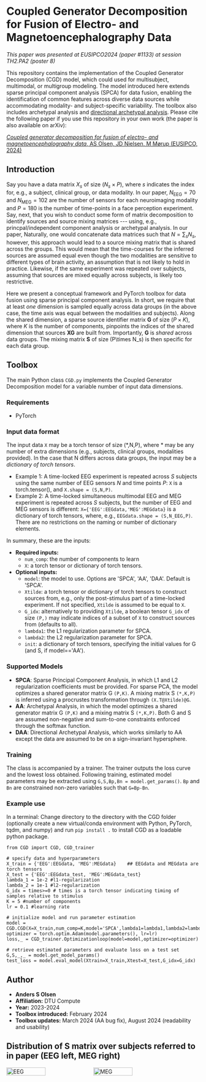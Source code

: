 # Coupled Generator Decomposition for Fusion of Electro- and Magnetoencephalography Data

*This paper was presented at EUSIPCO2024 (paper #1133) at session TH2.PA2 (poster 8)*

This repository contains the implementation of the Coupled Generator Decomposition (CGD) model, which could used for multisubject, multimodal, or multigroup modeling. The model introduced here extends sparse principal component analysis (SPCA) for data fusion, enabling the identification of common features across diverse data sources while accommodating modality- and subject-specific variability. The toolbox also includes archetypal analysis and [directional archetypal analysis](https://www.frontiersin.org/journals/neuroscience/articles/10.3389/fnins.2022.911034/full). Please cite the following paper if you use this repository in your own work (the paper is also available on arXiv):

[_Coupled generator decomposition for fusion of electro- and magnetoencephalography data_, AS Olsen, JD Nielsen, M Mørup (EUSIPCO, 2024)](https://ieeexplore.ieee.org/document/10715032)

## Introduction

Say you have a data matrix $X_s$ of size $(N_s\times P)$, where $s$ indicates the index for, e.g., a subject, clinical group, or data modality. In our paper, $N_{\textrm{EEG}}=70$ and $N_{\textrm{MEG}}=102$ are the number of sensors for each neuroimaging modality and $P=180$ is the number of time-points in a face perception experiment. Say, next, that you wish to conduct some form of matrix decomposition to identify sources and source mixing matrices --- using, e.g., princpal/independent component analysis or archetypal analysis. In our paper, Naturally, one would concatenate data matrices such that $N=\sum_s N_s$, however, this approach would lead to a source mixing matrix that is shared across the groups. This would mean that the time-courses for the inferred sources are assumed equal even though the two modalities are sensitive to different types of brain activity, an assumption that is not likely to hold in practice. Likewise, if the same experiment was repeated over subjects, assuming that sources are mixed equally across subjects, is likely too restrictive. 

Here we present a conceptual framework and PyTorch toolbox for data fusion using sparse principal component analysis. In short, we require that at least *one* dimension is sampled equally across data groups (in the above case, the time axis was equal between the modalities and subjects). Along the shared dimension, a sparse source identifier matrix $\mathbf{G}$ of size $(P\times K)$, where $K$ is the number of components, pinpoints the indices of the shared dimension that sources $\mathbf{XG}$ are built from. Importantly, $\mathbf{G}$ is *shared* across data groups. The mixing matrix $\mathbf{S}$ of size (P\times N_s) is then specific for each data group. 

## Toolbox

The main Python class `CGD.py` implements the Coupled Generator Decomposition model for a variable number of input data dimensions. 

### Requirements
- PyTorch

### Input data format

The input data `X` may be a torch tensor of size (*,N,P), where * may be any number of extra dimensions (e.g., subjects, clinical groups, modalities provided). In the case that N differs across data groups, the input may be a *dictionary of torch tensors*.

- Example 1: A time-locked EEG experiment is repeated across $S$ subjects using the same number of EEG sensors $N$ and time points $P$: `X` is a torch.tensor(), and `X.shape = (S,N,P)`.
- Example 2: A time-locked simultaneous multimodal EEG and MEG experiment is repeated across $S$ subjects, but the number of EEG and MEG sensors is different: `X={'EEG':EEGdata,'MEG':MEGdata}` is a dictionary of torch tensors, where, e.g., `EEGdata.shape = (S,N_EEG,P)`. There are no restrictions on the naming or number of dictionary elements.

In summary, these are the inputs:
- **Required inputs:**
    - `num_comp`: the number of components to learn
    - `X`: a torch tensor or dictionary of torch tensors.
- **Optional inputs:**
    - `model`: the model to use. Options are 'SPCA', 'AA', 'DAA'. Default is 'SPCA'.
    - `Xtilde`: a torch tensor or dictionary of torch tensors to construct sources from, e.g., only the post-stimulus part of a time-locked experiment. If not specified, `Xtilde` is assumed to be equal to `X`.
    - `G_idx`: alternatively to providing `Xtilde`, a boolean tensor `G_idx` of size `(P,)` may indicate indices of a subset of `X` to construct sources from (defaults to all).
    - `lambda1`: the L1 regularization parameter for SPCA.
    - `lambda2`: the L2 regularization parameter for SPCA.
    - `init`: a dictionary of torch tensors, specifying the initial values for G (and S, if model=='AA').

### Supported Models

- **SPCA**: Sparse Principal Component Analysis, in which L1 and L2 regularization coefficients must be provided. For sparse PCA, the model optimizes a shared generator matrix G `(P,K)`. A mixing matrix S `(*,K,P)` is inferred using a procrustes transformation through `(X.T@Xtilde)@G`.
- **AA**: Archetypal Analysis, in which the model optimizes a shared generator matrix G `(P,K)` and a mixing matrix S `(*,K,P)`. Both G and S are assumed non-negative and sum-to-one constraints enforced through the softmax function. 
- **DAA**: Directional Archetypal Analysis, which works similarly to AA except the data are assumed to be on a sign-invariant hypersphere.

### Training

The class is accompanied by a trainer. The trainer outputs the loss curve and the lowest loss obtained. Following training, estimated model parameters may be extracted using `G,S,Bp,Bn = model.get_params()`. `Bp` and `Bn` are constrained non-zero variables such that `G=Bp-Bn`. 

### Example use
In a terminal: Change directory to the directory with the CGD folder (optionally create a new virtual/conda environment with Python, PyTorch, tqdm, and numpy) and run `pip install .` to install CGD as a loadable python package.

```
from CGD import CGD, CGD_trainer

# specify data and hyperparameters
X_train = {'EEG':EEGdata, 'MEG':MEGdata}    ## EEGdata and MEGdata are torch tensors
X_test = {'EEG':EEGdata_test, 'MEG':MEGdata_test}
lambda_1 = 1e-2 #l1-regularization
lambda_2 = 1e-1 #l2-regularization
G_idx = times>=0 # times is a torch tensor indicating timing of samples relative to stimulus
K = 5 #number of components
lr = 0.1 #learning rate

# initialize model and run parameter estimation
model = CGD.CGD(X=X_train,num_comp=K,model='SPCA',lambda1=lambda1,lambda2=lambda2,G_idx=G_idx)
optimizer = torch.optim.Adam(model.parameters(), lr=lr)
loss,_ = CGD_trainer.Optimizationloop(model=model,optimizer=optimizer)

# retrieve estimated parameters and evaluate loss on a test set
G,S,_,_ = model.get_model_params()
test_loss = model.eval_model(Xtrain=X_train,Xtest=X_test,G_idx=G_idx)
```


## Author

- **Anders S Olsen**
- **Affiliation:** DTU Compute
- **Year:** 2023-2024
- **Toolbox introduced:** February 2024
- **Toolbox updates:** March 2024 (AA bug fix), August 2024 (readability and usability)

## Distribution of S matrix over subjects referred to in paper (EEG left, MEG right)
<div style="display: flex;">
    <img src="paper/figures/S_subEEG.png" alt="EEG" style="width: 45%;">
    <img src="paper/figures/S_subMEG.png" alt="MEG" style="width: 45%;">
</div>
